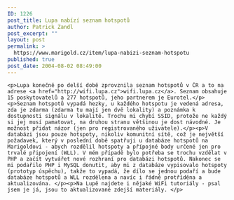 ```yaml
---
ID: 1226
post_title: Lupa nabízí seznam hotspotů
author: Patrick Zandl
post_excerpt: ""
layout: post
permalink: >
  https://www.marigold.cz/item/lupa-nabizi-seznam-hotspotu
published: true
post_date: 2004-08-02 08:49:00
---
```

	<p>Lupa konečně po delší době zprovznila seznam hotspotů v ČR a to na adrese <a href="http://wifi.lupa.cz">wifi.lupa.cz</a>. Seznam obsahuje 15 poskytovatelů a 277 hotspotů, jeho partnerem je Eurotel.</p><p>Seznam hotspotů vypadá hezky, u každého hotspotu je vedená adresa, zda je zdarma (zdarma tu mají jen dvě lokality) a poznámka k dostupnosti signálu v lokalitě. Trochu mi chybí SSID, protože ne každý si jej musí pamatovat, na druhou stranu většinou je dost návodné. Je možnost přidat názor (jen pro registrovaného uživatele).</p><p>V databázi jsou pouze hotspoty, nikoliv komunitní sítě, což je největší požadavek, který v poslední době spatřuji u databáze hotspotů na Marigoldovi - abych rozdělil hotspoty a přípojné body určené jen pro trvalé připojení (WLL). V mém případě bylo potřeba se trochu vzdělat v PHP a začít vytvářet nové rozhraní pro databázi hotspotů. Nakonec se mi podařilo PHP i MySQL donutit, aby mi z databáze vypisovalo hotspoty (prototyp úspěchu), takže to vypadá, že dílo se jednou podaří a bude databáze hotspotů a WLL rozdělena a navíc i řádně protříděna a aktualizována. </p><p>Na Lupě najdete i nějaké WiFi tutoriály - psal jsem je já, jsou to aktualizované zdejší materiály. </p>